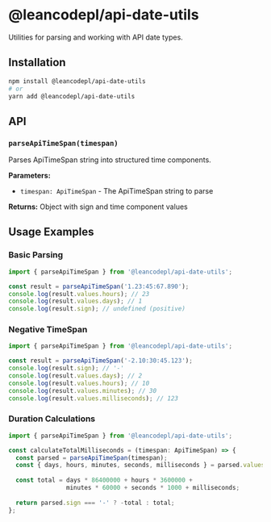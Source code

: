 # @leancodepl/api-date-utils

Utilities for parsing and working with API date types.

## Installation

```bash
npm install @leancodepl/api-date-utils
# or
yarn add @leancodepl/api-date-utils
```

## API

### `parseApiTimeSpan(timespan)`

Parses ApiTimeSpan string into structured time components.

**Parameters:**
- `timespan: ApiTimeSpan` - The ApiTimeSpan string to parse

**Returns:** Object with sign and time component values

## Usage Examples

### Basic Parsing

```typescript
import { parseApiTimeSpan } from '@leancodepl/api-date-utils';

const result = parseApiTimeSpan('1.23:45:67.890');
console.log(result.values.hours); // 23
console.log(result.values.days); // 1
console.log(result.sign); // undefined (positive)
```

### Negative TimeSpan

```typescript
import { parseApiTimeSpan } from '@leancodepl/api-date-utils';

const result = parseApiTimeSpan('-2.10:30:45.123');
console.log(result.sign); // '-'
console.log(result.values.days); // 2
console.log(result.values.hours); // 10
console.log(result.values.minutes); // 30
console.log(result.values.milliseconds); // 123
```

### Duration Calculations

```typescript
import { parseApiTimeSpan } from '@leancodepl/api-date-utils';

const calculateTotalMilliseconds = (timespan: ApiTimeSpan) => {
  const parsed = parseApiTimeSpan(timespan);
  const { days, hours, minutes, seconds, milliseconds } = parsed.values;
  
  const total = days * 86400000 + hours * 3600000 + 
                minutes * 60000 + seconds * 1000 + milliseconds;
  
  return parsed.sign === '-' ? -total : total;
};
```
